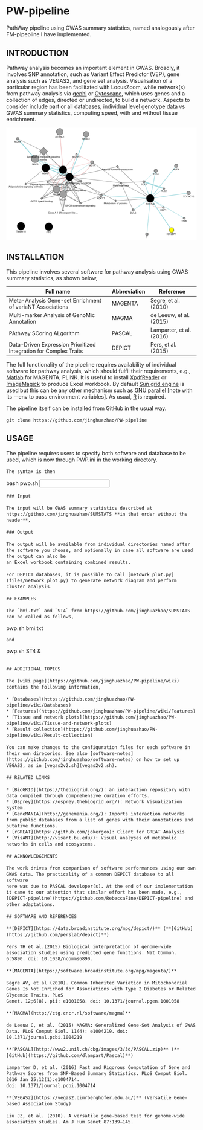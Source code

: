 # PW-pipeline

PathWay pipeline using GWAS summary statistics, named analogously after FM-pipepline I have implemented.

## INTRODUCTION

Pathway analysis becomes an important element in GWAS. Broadly, it involves SNP annotation, such as Variant Effect Predictor 
(VEP), gene analysis such as VEGAS2, and gene set analysis. Visualisation of a particular region has been facilitated with 
LocusZoom, while network(s) from pathway analysis via [gephi](https://gephi.org/) or [Cytoscape](http://www.cytoscape.org/), 
which uses genes and a collection of edges, directed or undirected, to build a network. Aspects to consider include part or all databases, 
individual level genotype data vs GWAS summary statistics, computing speed, with and without tissue enrichment.

![diagram from CytoScape/GeneMANIA](files/obesity.png)

## INSTALLATION

This pipeline involves several software for pathway analysis using GWAS summary statistics, as shown below,

**Full name** | **Abbreviation** | **Reference**
----------------------------------------------------------|--------------|----------
Meta-Analysis Gene-set Enrichment of variaNT Associations | MAGENTA | Segre, et al. (2010)
Multi-marker Analysis of GenoMic Annotation | MAGMA | de Leeuw, et al. (2015)
PAthway SCoring ALgorithm | PASCAL | Lamparter, et al. (2016)
Data-Driven Expression Prioritized Integration for Complex Traits | DEPICT | Pers, et al.(2015)

The full functionality of the pipeline requires availability of individual software for pathway analysis, which should fulfil 
their requirements, e.g., [Matlab](https://www.mathworks.com/products/matlab.html) for MAGENTA, PLINK. It is useful to 
install [XpdfReader](https://www.xpdfreader.com/) or [ImageMagick](https://www.imagemagick.org/) to produce Excel workbook. By 
default [Sun grid engine](https://en.wikipedia.org/wiki/Oracle_Grid_Engine) is used but this can be any other mechanism such 
as [GNU parallel](https://www.gnu.org/software/parallel/) [note with its --env to pass environment variables]. As usual, 
[R](https://www.r-project.org/) is required.

The pipeline itself can be installed from GitHub in the usual way.
```
git clone https://github.com/jinghuazhao/PW-pipeline
```

## USAGE

The pipeline requires users to specify both software and database to be used, which is now through PWP.ini in the working directory.
```
The syntax is then
```
bash pwp.sh <input file>
```
### Input

The input will be GWAS summary statistics described at https://github.com/jinghuazhao/SUMSTATS **in that order without the header**,

### Output

The output will be available from individual directories named after the software you choose, and optionally in case all software are used the output can also be
an Excel workbook containing combined results.

For DEPICT databases, it is possible to call [netowrk_plot.py](files/network_plot.py) to generate network diagram and perform cluster analysis.

## EXAMPLES

The `bmi.txt` and `ST4` from https://github.com/jinghuazhao/SUMSTATS can be called as follows,
```
pwp.sh bmi.txt
```
and
```
pwp.sh ST4 &
```

## ADDITIONAL TOPICS

The [wiki page](https://github.com/jinghuazhao/PW-pipeline/wiki) contains the following information,

* [Databases](https://github.com/jinghuazhao/PW-pipeline/wiki/Databases)
* [Features](https://github.com/jinghuazhao/PW-pipeline/wiki/Features)
* [Tissue and network plots](https://github.com/jinghuazhao/PW-pipeline/wiki/Tissue-and-network-plots)
* [Result collection](https://github.com/jinghuazhao/PW-pipeline/wiki/Result-collection)

You can make changes to the configuration files for each software in their own direcories. See also [software-notes](https://github.com/jinghuazhao/software-notes) on how to set up VEGAS2, as in [vegas2v2.sh](vegas2v2.sh).

## RELATED LINKS

* [BioGRID](https://thebiogrid.org/): an interaction repository with data compiled through comprehensive curation efforts.
* [Osprey](https://osprey.thebiogrid.org/): Network Visualization System.
* [GeneMANIA](http://genemania.org/): Imports interaction networks from public databases from a list of genes with their annotations and putative functions.
* [rGREAT](https://github.com/jokergoo): Client for GREAT Analysis
* [VisANT](http://visant.bu.edu/): Visual analyses of metabolic networks in cells and ecosystems.

## ACKNOWLEDGEMENTS

The work drives from comparison of software performances using our own GWAS data. The practicality of a common DEPICT database to all software 
here was due to PASCAL developer(s). At the end of our implementation it came to our attention that similar effort has been made, e.g., 
[DEPICT-pipeline](https://github.com/RebeccaFine/DEPICT-pipeline) and other adaptations.

## SOFTWARE AND REFERENCES

**[DEPICT](https://data.broadinstitute.org/mpg/depict/)** (**[GitHub](https://github.com/perslab/depict)**)

Pers TH et al.(2015) Biological interpretation of genome-wide association studies using predicted gene functions. Nat Commun. 6:5890. doi: 10.1038/ncomms6890.

**[MAGENTA](https://software.broadinstitute.org/mpg/magenta/)**

Segre AV, et al (2010). Common Inherited Variation in Mitochondrial Genes Is Not Enriched for Associations with Type 2 Diabetes or Related Glycemic Traits. PLoS 
Genet. 12;6(8). pii: e1001058. doi: 10.1371/journal.pgen.1001058

**[MAGMA](http://ctg.cncr.nl/software/magma)**

de Leeuw C, et al. (2015) MAGMA: Generalized Gene-Set Analysis of GWAS Data. PLoS Comput Biol. 11(4): e1004219. doi:  10.1371/journal.pcbi.1004219

**[PASCAL](http://www2.unil.ch/cbg/images/3/3d/PASCAL.zip)** (**[GitHub](https://github.com/dlampart/Pascal)**)

Lamparter D, et al. (2016) Fast and Rigorous Computation of Gene and Pathway Scores from SNP-Based Summary Statistics. PLoS Comput Biol. 2016 Jan 25;12(1):e1004714. 
doi: 10.1371/journal.pcbi.1004714

**[VEGAS2](https://vegas2.qimrberghofer.edu.au/)** (Versatile Gene-based Association Study)

Liu JZ, et al. (2010). A versatile gene-based test for genome-wide association studies. Am J Hum Genet 87:139–145.
